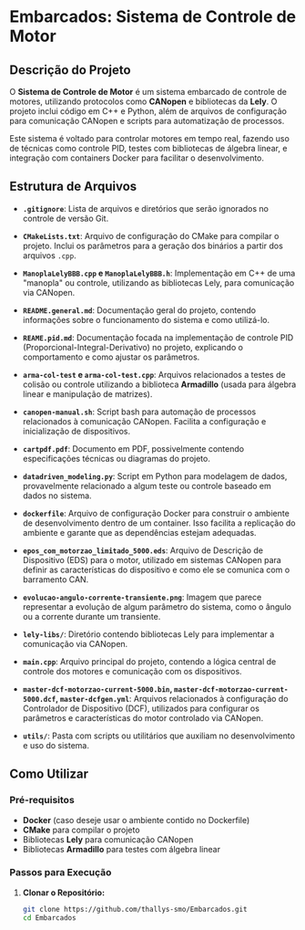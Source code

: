 # Embarcados: Sistema de Controle de Motor

## Descrição do Projeto

O **Sistema de Controle de Motor** é um sistema embarcado de controle de motores, utilizando protocolos como **CANopen** e bibliotecas da **Lely**. O projeto inclui código em C++ e Python, além de arquivos de configuração para comunicação CANopen e scripts para automatização de processos.

Este sistema é voltado para controlar motores em tempo real, fazendo uso de técnicas como controle PID, testes com bibliotecas de álgebra linear, e integração com containers Docker para facilitar o desenvolvimento.

## Estrutura de Arquivos

- **`.gitignore`**: Lista de arquivos e diretórios que serão ignorados no controle de versão Git.
  
- **`CMakeLists.txt`**: Arquivo de configuração do CMake para compilar o projeto. Inclui os parâmetros para a geração dos binários a partir dos arquivos `.cpp`.

- **`ManoplaLelyBBB.cpp` e `ManoplaLelyBBB.h`**: Implementação em C++ de uma "manopla" ou controle, utilizando as bibliotecas Lely, para comunicação via CANopen.

- **`README.general.md`**: Documentação geral do projeto, contendo informações sobre o funcionamento do sistema e como utilizá-lo.

- **`REAME.pid.md`**: Documentação focada na implementação de controle PID (Proporcional-Integral-Derivativo) no projeto, explicando o comportamento e como ajustar os parâmetros.

- **`arma-col-test` e `arma-col-test.cpp`**: Arquivos relacionados a testes de colisão ou controle utilizando a biblioteca **Armadillo** (usada para álgebra linear e manipulação de matrizes).

- **`canopen-manual.sh`**: Script bash para automação de processos relacionados à comunicação CANopen. Facilita a configuração e inicialização de dispositivos.

- **`cartpdf.pdf`**: Documento em PDF, possivelmente contendo especificações técnicas ou diagramas do projeto.

- **`datadriven_modeling.py`**: Script em Python para modelagem de dados, provavelmente relacionado a algum teste ou controle baseado em dados no sistema.

- **`dockerfile`**: Arquivo de configuração Docker para construir o ambiente de desenvolvimento dentro de um container. Isso facilita a replicação do ambiente e garante que as dependências estejam adequadas.

- **`epos_com_motorzao_limitado_5000.eds`**: Arquivo de Descrição de Dispositivo (EDS) para o motor, utilizado em sistemas CANopen para definir as características do dispositivo e como ele se comunica com o barramento CAN.

- **`evolucao-angulo-corrente-transiente.png`**: Imagem que parece representar a evolução de algum parâmetro do sistema, como o ângulo ou a corrente durante um transiente.

- **`lely-libs/`**: Diretório contendo bibliotecas Lely para implementar a comunicação via CANopen.

- **`main.cpp`**: Arquivo principal do projeto, contendo a lógica central de controle dos motores e comunicação com os dispositivos.

- **`master-dcf-motorzao-current-5000.bin`, `master-dcf-motorzao-current-5000.dcf`, `master-dcfgen.yml`**: Arquivos relacionados à configuração do Controlador de Dispositivo (DCF), utilizados para configurar os parâmetros e características do motor controlado via CANopen.

- **`utils/`**: Pasta com scripts ou utilitários que auxiliam no desenvolvimento e uso do sistema.

## Como Utilizar

### Pré-requisitos

- **Docker** (caso deseje usar o ambiente contido no Dockerfile)
- **CMake** para compilar o projeto
- Bibliotecas **Lely** para comunicação CANopen
- Bibliotecas **Armadillo** para testes com álgebra linear

### Passos para Execução

1. **Clonar o Repositório:**
   ```bash
   git clone https://github.com/thallys-smo/Embarcados.git
   cd Embarcados
